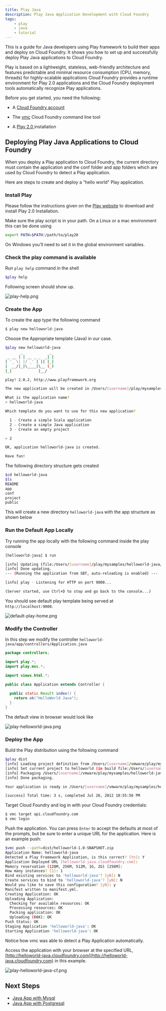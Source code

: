 ```yaml
---
title: Play Java
description: Play Java Application Development with Cloud Foundry
tags:
    - play
    - java
    - tutorial
---
```


This is a guide for Java developers using Play framework to build their apps and
deploy on Cloud Foundry. It shows you how to set up and successfully deploy Play Java applications
to Cloud Foundry.

Play is based on a lightweight, stateless, web-friendly architecture and features predictable
and minimal resource consumption (CPU, memory, threads) for highly-scalable applications
Cloud Foundry provides a runtime environment for Play 2.0 applications and the Cloud Foundry
deployment tools automatically recognize Play applications.

Before you get started, you need the following:

+	A [Cloud Foundry account](http://cloudfoundry.com/signup)

+	The [vmc](/tools/vmc/installing-vmc.html) Cloud Foundry command line tool

+	A [Play 2.0 ](http://www.playframework.org/documentation/2.0.2/Home) installation

## Deploying Play Java Applications to Cloud Foundry

When you deploy a Play application to Cloud Foundry, the current directory must contain
the application and the conf folder and app folders which are used by Cloud Foundry to detect
a Play application.

Here are steps to create and deploy a "hello world" Play application.

### Install Play

Please follow the instructions given on the [Play website](http://www.playframework.org/documentation/2.0.2/Installing)
to download and install Play 2.0 Installation.

Make sure the play script is in your path. On a Linux or a mac environment this can be done using

``` bash
export PATH=$PATH:/path/to/play20
```
On Windows you’ll need to set it in the global environment variables.

### Check the play command is available
Run `play help` command in the shell

``` bash
$play help
```
Following screen should show up.

![play-help.png](/images/screenshots/play/play-help.png)

### Create the App

To create the app type the following command 

``` bash
$ play new helloworld-java

```
Choose the Appropriate template (Java) in our case.

``` bash
$play new helloworld-java
       _            _ 
 _ __ | | __ _ _  _| |
| '_ \| |/ _' | || |_|
|  __/|_|\____|\__ (_)
|_|            |__/ 

play! 2.0.2, http://www.playframework.org

The new application will be created in /Users/[username]/play/mysamples/helloworld-java

What is the application name? 
> helloworld-java

Which template do you want to use for this new application? 

  1 - Create a simple Scala application
  2 - Create a simple Java application
  3 - Create an empty project

> 2

OK, application helloworld-java is created.

Have fun!
```

The following directory structure gets created

```bash
$cd helloworld-java
$ls
README
app
conf
project
public
```
This will create a new directory `helloworld-java` with the app structure as shown below

### Run the Default App Locally

Try running the app locally with the following command inside the play console

```bash
[helloworld-java] $ run

[info] Updating {file:/Users/[username]/play/mysamples/helloworld-java/}helloworld...
[info] Done updating.
--- (Running the application from SBT, auto-reloading is enabled) ---

[info] play - Listening for HTTP on port 9000...

(Server started, use Ctrl+D to stop and go back to the console...)
```
You should see default play template being served at `http://localhost:9000`.

![default-play-home.png](/images/screenshots/play/default-play-home.png)

### Modify the Controller

In this step we modify the controller `helloworld-java/app/controllers/Application.java`

```java
package controllers;

import play.*;
import play.mvc.*;

import views.html.*;

public class Application extends Controller {
  
  public static Result index() {
    return ok("HelloWorld Java");
  }
}

```
The default view in browser would look like

![play-helloworld-java.png](/images/screenshots/play/play-helloworld-java.png)


### Deploy the App

Build the Play distribution using the following command

```bash
$play dist
[info] Loading project definition from /Users/[username]/vmware/play/mysamples/helloworld-java/project
[info] Set current project to helloworld (in build file:/Users/[username]/vmware/play/mysamples/helloworld-java/)
[info] Packaging /Users/[username]/vmware/play/mysamples/helloworld-java/target/scala-2.9.1/helloworld_2.9.1-1.0-SNAPSHOT.jar ...
[info] Done packaging.

Your application is ready in /Users/[username]/vmware/play/mysamples/helloworld-java/dist/helloworld-1.0-SNAPSHOT.zip

[success] Total time: 3 s, completed Jul 26, 2012 10:55:56 PM
```
Target Cloud Foundry and log in with your Cloud Foundry credentials:

```bash
$ vmc target api.cloudfoundry.com
$ vmc login

```

Push the application. You can press `Enter` to accept the defaults at most of the prompts,
but be sure to enter a unique URL for the application. Here is an example push:

``` bash
$vmc push --path=dist/helloworld-1.0-SNAPSHOT.zip
Application Name: helloworld-java
Detected a Play Framework Application, is this correct? [Yn]: Y
Application Deployed URL [helloworld-java.cloudfoundry.com]:
Memory reservation (128M, 256M, 512M, 1G, 2G) [256M]: 
How many instances? [1]: 1
Bind existing services to 'helloworld-java'? [yN]: N
Create services to bind to 'helloworld-java'? [yN]: N
Would you like to save this configuration? [yN]: y
Manifest written to manifest.yml.
Creating Application: OK
Uploading Application:
  Checking for available resources: OK
  Processing resources: OK
  Packing application: OK
  Uploading (66K): OK
Push Status: OK
Staging Application 'helloworld-java': OK
Starting Application 'helloworld-java': OK
```

Notice how vmc was able to detect a Play Application automatically.

Access the application with your browser at the specified URL,
[http://helloworld-java.cloudfoundry.com](http://helloworld-java.cloudfoundry.com) in this example.

![play-helloworld-java-cf.png](/images/screenshots/play/play-helloworld-java-cf.png)


## Next Steps

+    [Java App with Mysql](/frameworks/play/java-mysql.html)
+    [Java App with Postgresql](/frameworks/play/java-postgresql.html)